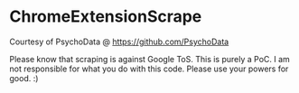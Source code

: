 # ChromeExtensionScrape
Courtesy of PsychoData @ https://github.com/PsychoData

Please know that scraping is against Google ToS. This is purely a PoC. 
I am not responsible for what you do with this code.
Please use your powers for good. :)
